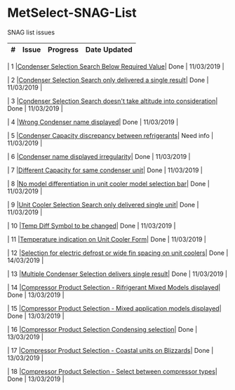 # MetSelect-SNAG-List
SNAG list issues 

| # | Issue | Progress | Date Updated |
| --- |  ---  | ------ | ------ |

| 1 |[Condenser Selection Search Below Required Value](https://github.com/bru32/MetSelect-SNAG-List/blob/master/SNAG_1.md)| Done | 11/03/2019 |

| 2 |[Condenser Selection Search only delivered a single result](https://github.com/bru32/MetSelect-SNAG-List/blob/master/SNAG_2.md)| Done | 11/03/2019 |

| 3 |[Condenser Selection Search doesn't take altitude into consideration](https://github.com/bru32/MetSelect-SNAG-List/blob/master/SNAG_3.md)| Done | 11/03/2019 |

| 4 |[Wrong Condenser name displayed](https://github.com/bru32/MetSelect-SNAG-List/blob/master/SNAG_4.md)| Done | 11/03/2019 |

| 5 |[Condenser Capacity discrepancy between refrigerants](https://github.com/bru32/MetSelect-SNAG-List/blob/master/SNAG_5.md)| Need info | 11/03/2019 |

| 6 |[Condenser name displayed irregularity](https://github.com/bru32/MetSelect-SNAG-List/blob/master/SNAG_6.md)| Done | 11/03/2019 |

| 7 |[Different Capacity for same condenser unit](https://github.com/bru32/MetSelect-SNAG-List/blob/master/SNAG_7.md)| Done | 11/03/2019 |

| 8 |[No model differentiation in unit cooler model selection bar](https://github.com/bru32/MetSelect-SNAG-List/blob/master/SNAG_8.md)| Done | 11/03/2019 |

| 9 |[Unit Cooler Selection Search only delivered single unit](https://github.com/bru32/MetSelect-SNAG-List/blob/master/SNAG_9.md)| Done | 11/03/2019 |

| 10 |[Temp Diff Symbol to be changed](https://github.com/bru32/MetSelect-SNAG-List/blob/master/SNAG_10.md)| Done | 11/03/2019 |

| 11 |[Temperature indication on Unit Cooler Form](https://github.com/bru32/MetSelect-SNAG-List/blob/master/SNAG_11.md)| Done | 11/03/2019 |

| 12 |[Selection for electric defrost or wide fin spacing on unit coolers](https://github.com/bru32/MetSelect-SNAG-List/blob/master/SNAG_12.md)| Done | 14/03/2019 |

| 13 |[Multiple Condenser Selection delivers single result](https://github.com/bru32/MetSelect-SNAG-List/blob/master/SNAG_13.md)| Done | 11/03/2019 |

| 14 |[Compressor Product Selection - Rifrigerant Mixed Models displayed](https://github.com/bru32/MetSelect-SNAG-List/blob/master/SNAG_14.md)| Done | 13/03/2019 |

| 15 |[Compressor Product Selection - Mixed application models displayed](https://github.com/bru32/MetSelect-SNAG-List/blob/master/SNAG_15.md)| Done | 13/03/2019 |

| 16 |[Compressor Product Selection Condensing selection](https://github.com/bru32/MetSelect-SNAG-List/blob/master/SNAG_16.md)| Done | 13/03/2019 |

| 17 |[Compressor Product Selection - Coastal units on Blizzards](https://github.com/NicDup/MetSelect-SNAG-List/blob/master/SNAG_17.md)|  Done | 13/03/2019 |

| 18 |[Compressor Product Selection - Select between compressor types](https://github.com/bru32/MetSelect-SNAG-List/blob/master/SNAG_18.md)| Done | 13/03/2019 |


